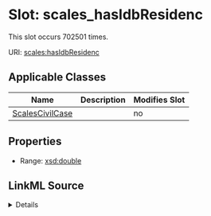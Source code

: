 

# Slot: scales_hasIdbResidenc




This slot occurs 702501 times.


URI: [scales:hasIdbResidenc](http://schemas.scales-okn.org/rdf/scales#hasIdbResidenc)



<!-- no inheritance hierarchy -->





## Applicable Classes

| Name | Description | Modifies Slot |
| --- | --- | --- |
| [ScalesCivilCase](../classes/ScalesCivilCase.md) |  |  no  |







## Properties

* Range: [xsd:double](http://www.w3.org/2001/XMLSchema#double)







## LinkML Source

<details>

```yaml
name: scales_hasIdbResidenc
from_schema: okns:scales-kg
rank: 1000
slot_uri: scales:hasIdbResidenc
alias: scales_hasIdbResidenc
domain_of:
- scales_CivilCase
range: double

```
</details>
